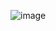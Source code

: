 ![image](https://github.com/ljyotiman/system-designs/assets/18568990/bba21cee-bbcb-482f-adf1-0cb6d0c5ed94)
